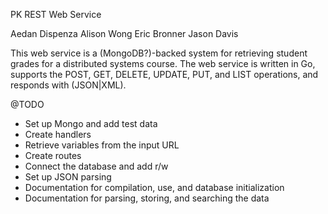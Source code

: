 PK REST Web Service

Aedan Dispenza
Alison Wong
Eric Bronner
Jason Davis

This web service is a (MongoDB?)-backed system for retrieving student grades for a distributed systems course. The web service is written in Go, supports the POST, GET, DELETE, UPDATE, PUT, and LIST operations, and responds with (JSON|XML).

@TODO
*	Set up Mongo and add test data
*	Create handlers
*	Retrieve variables from the input URL
*	Create routes
*	Connect the database and add r/w
*	Set up JSON parsing
*	Documentation for compilation, use, and database initialization
*	Documentation for parsing, storing, and searching the data
